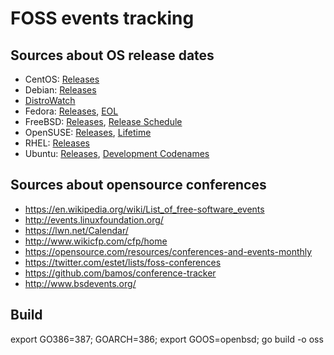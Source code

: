 # FOSS events tracking

## Sources about OS release dates

* CentOS: [Releases](https://wiki.centos.org/About/Product)
* Debian: [Releases](https://wiki.debian.org/DebianReleases)
* [DistroWatch](http://distrowatch.com/weekly.php?issue=20150727#upcoming)
* Fedora: [Releases](https://fedoraproject.org/wiki/Releases), [EOL](https://fedoraproject.org/wiki/End_of_life)
* FreeBSD: [Releases](), [Release Schedule](https://www.freebsd.org/releng/)
* OpenSUSE: [Releases](https://en.opensuse.org/openSUSE:Roadmap), [Lifetime](https://en.opensuse.org/Lifetime)
* RHEL: [Releases](https://access.redhat.com/articles/3078)
* Ubuntu: [Releases](https://wiki.ubuntu.com/Releases), [Development Codenames](https://wiki.ubuntu.com/DevelopmentCodeNames)


## Sources about opensource conferences

* https://en.wikipedia.org/wiki/List_of_free-software_events
* http://events.linuxfoundation.org/
* https://lwn.net/Calendar/
* http://www.wikicfp.com/cfp/home
* https://opensource.com/resources/conferences-and-events-monthly
* https://twitter.com/estet/lists/foss-conferences
* https://github.com/bamos/conference-tracker
* http://www.bsdevents.org/

## Build

   export GO386=387; GOARCH=386; export GOOS=openbsd; go build -o oss

